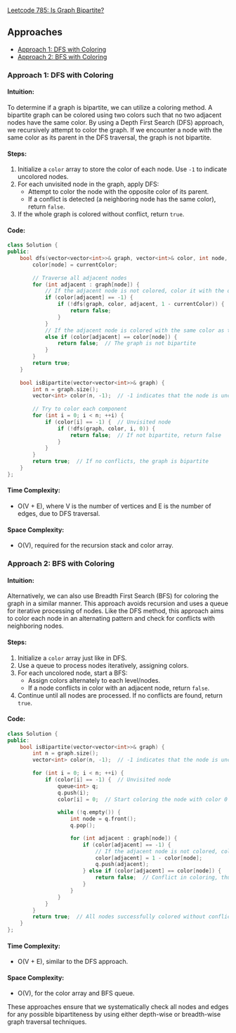 [Leetcode 785: Is Graph Bipartite?](https://leetcode.com/problems/is-graph-bipartite/)

## Approaches
- [Approach 1: DFS with Coloring](#approach-1-dfs-with-coloring)
- [Approach 2: BFS with Coloring](#approach-2-bfs-with-coloring)

### Approach 1: DFS with Coloring

#### Intuition:
To determine if a graph is bipartite, we can utilize a coloring method. A bipartite graph can be colored using two colors such that no two adjacent nodes have the same color. By using a Depth First Search (DFS) approach, we recursively attempt to color the graph. If we encounter a node with the same color as its parent in the DFS traversal, the graph is not bipartite.

#### Steps:
1. Initialize a `color` array to store the color of each node. Use `-1` to indicate uncolored nodes.
2. For each unvisited node in the graph, apply DFS:
   - Attempt to color the node with the opposite color of its parent.
   - If a conflict is detected (a neighboring node has the same color), return `false`.
3. If the whole graph is colored without conflict, return `true`.

#### Code:
```cpp
class Solution {
public:
    bool dfs(vector<vector<int>>& graph, vector<int>& color, int node, int currentColor) {
        color[node] = currentColor;
        
        // Traverse all adjacent nodes
        for (int adjacent : graph[node]) {
            // If the adjacent node is not colored, color it with the opposite color
            if (color[adjacent] == -1) {
                if (!dfs(graph, color, adjacent, 1 - currentColor)) {
                    return false;
                }
            }
            // If the adjacent node is colored with the same color as the current node
            else if (color[adjacent] == color[node]) {
                return false;  // The graph is not bipartite
            }
        }
        return true;
    }
    
    bool isBipartite(vector<vector<int>>& graph) {
        int n = graph.size();
        vector<int> color(n, -1);  // -1 indicates that the node is uncolored
        
        // Try to color each component
        for (int i = 0; i < n; ++i) {
            if (color[i] == -1) {  // Unvisited node
                if (!dfs(graph, color, i, 0)) {
                    return false;  // If not bipartite, return false
                }
            }
        }
        return true;  // If no conflicts, the graph is bipartite
    }
};
```

#### Time Complexity:
- O(V + E), where V is the number of vertices and E is the number of edges, due to DFS traversal.

#### Space Complexity:
- O(V), required for the recursion stack and color array.

### Approach 2: BFS with Coloring

#### Intuition:
Alternatively, we can also use Breadth First Search (BFS) for coloring the graph in a similar manner. This approach avoids recursion and uses a queue for iterative processing of nodes. Like the DFS method, this approach aims to color each node in an alternating pattern and check for conflicts with neighboring nodes.

#### Steps:
1. Initialize a `color` array just like in DFS.
2. Use a queue to process nodes iteratively, assigning colors.
3. For each uncolored node, start a BFS:
   - Assign colors alternately to each level/nodes.
   - If a node conflicts in color with an adjacent node, return `false`.
4. Continue until all nodes are processed. If no conflicts are found, return `true`.

#### Code:
```cpp
class Solution {
public:
    bool isBipartite(vector<vector<int>>& graph) {
        int n = graph.size();
        vector<int> color(n, -1);  // -1 indicates that the node is uncolored
        
        for (int i = 0; i < n; ++i) {
            if (color[i] == -1) {  // Unvisited node
                queue<int> q;
                q.push(i);
                color[i] = 0;  // Start coloring the node with color 0
                
                while (!q.empty()) {
                    int node = q.front();
                    q.pop();

                    for (int adjacent : graph[node]) {
                        if (color[adjacent] == -1) {
                            // If the adjacent node is not colored, color it with the opposite color
                            color[adjacent] = 1 - color[node];
                            q.push(adjacent);
                        } else if (color[adjacent] == color[node]) {
                            return false;  // Conflict in coloring, thus not bipartite
                        }
                    }
                }
            }
        }
        return true;  // All nodes successfully colored without conflict
    }
};
```

#### Time Complexity:
- O(V + E), similar to the DFS approach.

#### Space Complexity:
- O(V), for the color array and BFS queue.

These approaches ensure that we systematically check all nodes and edges for any possible bipartiteness by using either depth-wise or breadth-wise graph traversal techniques.

